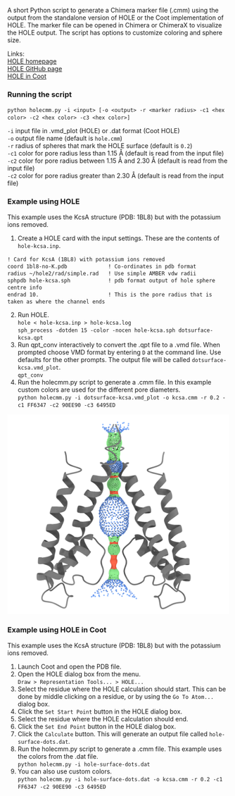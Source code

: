 A short Python script to generate a Chimera marker file (.cmm) using the output from the standalone version of HOLE or the Coot implementation of HOLE. The marker file can be opened in Chimera or ChimeraX to visualize the HOLE output. The script has options to customize coloring and sphere size.

Links: <br />
[HOLE homepage](http://www.holeprogram.org/) <br />
[HOLE GitHub page](https://github.com/osmart/hole2) <br />
[HOLE in Coot](https://www2.mrc-lmb.cam.ac.uk/personal/pemsley/coot/web/docs/coot.html#Coot_0027s-Hole-implementation) <br />

### Running the script

`python holecmm.py -i <input> [-o <output> -r <marker radius> -c1 <hex color> -c2 <hex color> -c3 <hex color>]`
	
`-i` input file in .vmd_plot (HOLE) or .dat format (Coot HOLE) <br />
`-o` output file name (default is `hole.cmm`) <br />
`-r` radius of spheres that mark the HOLE surface (default is `0.2`) <br />
`-c1` color for pore radius less than 1.15 Å (default is read from the input file) <br />
`-c2` color for pore radius between 1.15 Å and 2.30 Å (default is read from the input file) <br />
`-c2` color for pore radius greater than 2.30 Å (default is read from the input file) <br />

### Example using HOLE

This example uses the KcsA structure (PDB: 1BL8) but with the potassium ions removed.

1. Create a HOLE card with the input settings. These are the contents of `hole-kcsa.inp`. <br />
```
! Card for KcsA (1BL8) with potassium ions removed
coord 1bl8-no-K.pdb          	! Co-ordinates in pdb format
radius ~/hole2/rad/simple.rad	! Use simple AMBER vdw radii
sphpdb hole-kcsa.sph            ! pdb format output of hole sphere centre info
endrad 10.                      ! This is the pore radius that is taken as where the channel ends
```
2. Run HOLE. <br />
`hole < hole-kcsa.inp > hole-kcsa.log` <br />
`sph_process -dotden 15 -color -nocen hole-kcsa.sph dotsurface-kcsa.qpt` <br />
3. Run qpt_conv interactively to convert the .qpt file to a .vmd file. When prompted choose VMD format by entering `D` at the command line. Use defaults for the other prompts. The output file will be called `dotsurface-kcsa.vmd_plot`. <br />
`qpt_conv`
4. Run the holecmm.py script to generate a .cmm file. In this example custom colors are used for the different pore diameters. <br />
`python holecmm.py -i dotsurface-kcsa.vmd_plot -o kcsa.cmm -r 0.2 -c1 FF6347 -c2 90EE90 -c3 6495ED`

![alt text](https://github.com/joelmeyerson/hole-cmm/blob/main/hole/kcsa-hole.png?raw=true)

### Example using HOLE in Coot

This example uses the KcsA structure (PDB: 1BL8) but with the potassium ions removed.

1. Launch Coot and open the PDB file.
2. Open the HOLE dialog box from the menu. <br />
`Draw > Representation Tools... > HOLE...`
3. Select the residue where the HOLE calculation should start. This can be done by middle clicking on a residue, or by using the `Go To Atom...` dialog box.
4. Click the `Set Start Point` button in the HOLE dialog box.
5. Select the residue where the HOLE calculation should end.
6. Click the `Set End Point` button in the HOLE dialog box.
7. Click the `Calculate` button. This will generate an output file called `hole-surface-dots.dat`.
8. Run the holecmm.py script to generate a .cmm file. This example uses the colors from the .dat file. <br />
`python holecmm.py -i hole-surface-dots.dat`
9. You can also use custom colors. <br />
`python holecmm.py -i hole-surface-dots.dat -o kcsa.cmm -r 0.2 -c1 FF6347 -c2 90EE90 -c3 6495ED`
